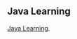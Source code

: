 ## Java Learning
[Java Learning](https://github.com/GlennOu66304/CS-RESOURS-CENTER/blob/master/Java%20Learning/Java%20Learning.md).  
